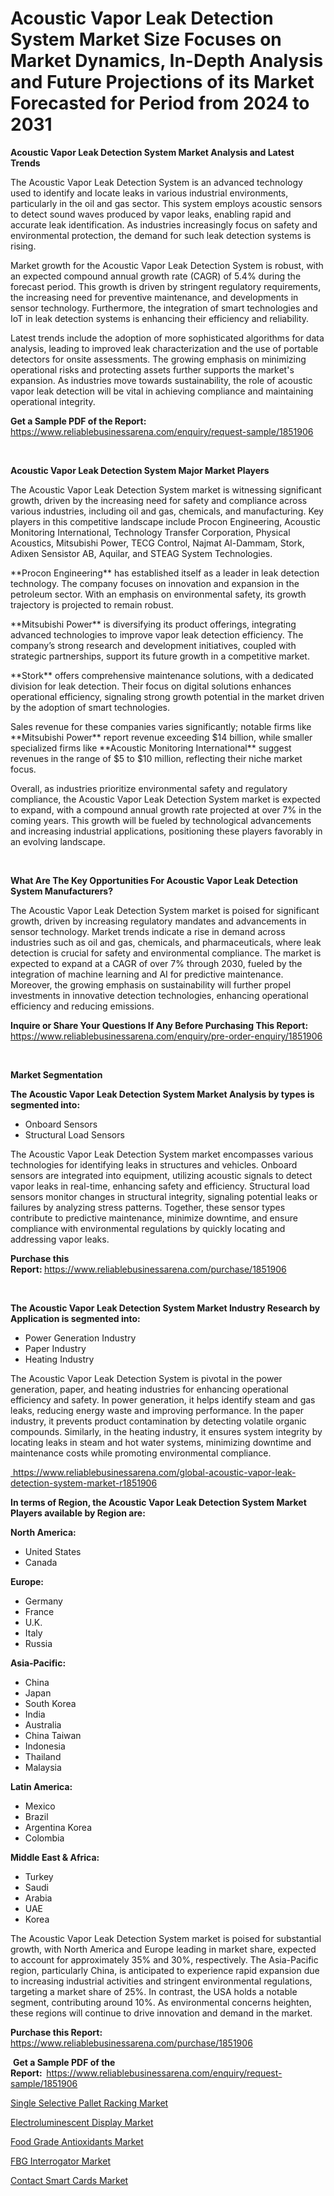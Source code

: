<p><h1>Acoustic Vapor Leak Detection System Market Size Focuses on Market Dynamics, In-Depth Analysis and Future Projections of its Market Forecasted for Period from 2024 to 2031</h1></p><p><strong>Acoustic Vapor Leak Detection System Market Analysis and Latest Trends</strong></p>
<p><p>The Acoustic Vapor Leak Detection System is an advanced technology used to identify and locate leaks in various industrial environments, particularly in the oil and gas sector. This system employs acoustic sensors to detect sound waves produced by vapor leaks, enabling rapid and accurate leak identification. As industries increasingly focus on safety and environmental protection, the demand for such leak detection systems is rising.</p><p>Market growth for the Acoustic Vapor Leak Detection System is robust, with an expected compound annual growth rate (CAGR) of 5.4% during the forecast period. This growth is driven by stringent regulatory requirements, the increasing need for preventive maintenance, and developments in sensor technology. Furthermore, the integration of smart technologies and IoT in leak detection systems is enhancing their efficiency and reliability.</p><p>Latest trends include the adoption of more sophisticated algorithms for data analysis, leading to improved leak characterization and the use of portable detectors for onsite assessments. The growing emphasis on minimizing operational risks and protecting assets further supports the market's expansion. As industries move towards sustainability, the role of acoustic vapor leak detection will be vital in achieving compliance and maintaining operational integrity.</p></p>
<p><strong>Get a Sample PDF of the Report:&nbsp;</strong> <a href="https://www.reliablebusinessarena.com/enquiry/request-sample/1851906?utm_campaign=1174&utm_medium=2&utm_source=Github&utm_content=ia&utm_term=18102024&utm_id=acoustic-vapor-leak-detection-system">https://www.reliablebusinessarena.com/enquiry/request-sample/1851906</a></p>
<p>&nbsp;</p>
<p><strong>Acoustic Vapor Leak Detection System Major Market Players</strong></p>
<p><p>The Acoustic Vapor Leak Detection System market is witnessing significant growth, driven by the increasing need for safety and compliance across various industries, including oil and gas, chemicals, and manufacturing. Key players in this competitive landscape include Procon Engineering, Acoustic Monitoring International, Technology Transfer Corporation, Physical Acoustics, Mitsubishi Power, TECG Control, Najmat Al-Dammam, Stork, Adixen Sensistor AB, Aquilar, and STEAG System Technologies.</p><p>**Procon Engineering** has established itself as a leader in leak detection technology. The company focuses on innovation and expansion in the petroleum sector. With an emphasis on environmental safety, its growth trajectory is projected to remain robust. </p><p>**Mitsubishi Power** is diversifying its product offerings, integrating advanced technologies to improve vapor leak detection efficiency. The company’s strong research and development initiatives, coupled with strategic partnerships, support its future growth in a competitive market.</p><p>**Stork** offers comprehensive maintenance solutions, with a dedicated division for leak detection. Their focus on digital solutions enhances operational efficiency, signaling strong growth potential in the market driven by the adoption of smart technologies.</p><p>Sales revenue for these companies varies significantly; notable firms like **Mitsubishi Power** report revenue exceeding $14 billion, while smaller specialized firms like **Acoustic Monitoring International** suggest revenues in the range of $5 to $10 million, reflecting their niche market focus.</p><p>Overall, as industries prioritize environmental safety and regulatory compliance, the Acoustic Vapor Leak Detection System market is expected to expand, with a compound annual growth rate projected at over 7% in the coming years. This growth will be fueled by technological advancements and increasing industrial applications, positioning these players favorably in an evolving landscape.</p></p>
<p>&nbsp;</p>
<p><strong>What Are The Key Opportunities For Acoustic Vapor Leak Detection System Manufacturers?</strong></p>
<p><p>The Acoustic Vapor Leak Detection System market is poised for significant growth, driven by increasing regulatory mandates and advancements in sensor technology. Market trends indicate a rise in demand across industries such as oil and gas, chemicals, and pharmaceuticals, where leak detection is crucial for safety and environmental compliance. The market is expected to expand at a CAGR of over 7% through 2030, fueled by the integration of machine learning and AI for predictive maintenance. Moreover, the growing emphasis on sustainability will further propel investments in innovative detection technologies, enhancing operational efficiency and reducing emissions.</p></p>
<p><strong>Inquire or Share Your Questions If Any Before Purchasing This Report:</strong> <a href="https://www.reliablebusinessarena.com/enquiry/pre-order-enquiry/1851906?utm_campaign=1174&utm_medium=2&utm_source=Github&utm_content=ia&utm_term=18102024&utm_id=acoustic-vapor-leak-detection-system">https://www.reliablebusinessarena.com/enquiry/pre-order-enquiry/1851906</a></p>
<p>&nbsp;</p>
<p><strong>Market Segmentation</strong></p>
<p><strong>The Acoustic Vapor Leak Detection System Market Analysis by types is segmented into:</strong></p>
<p><ul><li>Onboard Sensors</li><li>Structural Load Sensors</li></ul></p>
<p><p>The Acoustic Vapor Leak Detection System market encompasses various technologies for identifying leaks in structures and vehicles. Onboard sensors are integrated into equipment, utilizing acoustic signals to detect vapor leaks in real-time, enhancing safety and efficiency. Structural load sensors monitor changes in structural integrity, signaling potential leaks or failures by analyzing stress patterns. Together, these sensor types contribute to predictive maintenance, minimize downtime, and ensure compliance with environmental regulations by quickly locating and addressing vapor leaks.</p></p>
<p><strong>Purchase this Report:&nbsp;</strong><a href="https://www.reliablebusinessarena.com/purchase/1851906?utm_campaign=1174&utm_medium=2&utm_source=Github&utm_content=ia&utm_term=18102024&utm_id=acoustic-vapor-leak-detection-system">https://www.reliablebusinessarena.com/purchase/1851906</a></p>
<p>&nbsp;</p>
<p><strong>The Acoustic Vapor Leak Detection System Market Industry Research by Application is segmented into:</strong></p>
<p><ul><li>Power Generation Industry</li><li>Paper Industry</li><li>Heating Industry</li></ul></p>
<p><p>The Acoustic Vapor Leak Detection System is pivotal in the power generation, paper, and heating industries for enhancing operational efficiency and safety. In power generation, it helps identify steam and gas leaks, reducing energy waste and improving performance. In the paper industry, it prevents product contamination by detecting volatile organic compounds. Similarly, in the heating industry, it ensures system integrity by locating leaks in steam and hot water systems, minimizing downtime and maintenance costs while promoting environmental compliance.</p></p>
<p><a href="https://www.reliablebusinessarena.com/global-acoustic-vapor-leak-detection-system-market-r1851906?utm_campaign=1174&utm_medium=2&utm_source=Github&utm_content=ia&utm_term=18102024&utm_id=acoustic-vapor-leak-detection-system">&nbsp;https://www.reliablebusinessarena.com/global-acoustic-vapor-leak-detection-system-market-r1851906</a></p>
<p><strong>In terms of Region, the Acoustic Vapor Leak Detection System Market Players available by Region are:</strong></p>
<p>
    <p> <strong> North America: </strong>
        <ul>
            <li>United States</li>
            <li>Canada</li>
        </ul>
        </p> 
    <p> <strong> Europe: </strong>
        <ul>
            <li>Germany</li>
            <li>France</li>
            <li>U.K.</li>
            <li>Italy</li>
            <li>Russia</li>
        </ul>
        </p> 
    <p> <strong> Asia-Pacific: </strong>
        <ul>
            <li>China</li>
            <li>Japan</li>
            <li>South Korea</li>
            <li>India</li>
            <li>Australia</li>
            <li>China Taiwan</li>
            <li>Indonesia</li>
            <li>Thailand</li>
            <li>Malaysia</li>
        </ul>
        </p> 
    <p> <strong> Latin America: </strong>
        <ul>
            <li>Mexico</li>
            <li>Brazil</li>
            <li>Argentina Korea</li>
            <li>Colombia</li>
        </ul>
        </p> 
    <p> <strong> Middle East & Africa: </strong>
        <ul>
            <li>Turkey</li>
            <li>Saudi</li>
            <li>Arabia</li>
            <li>UAE</li>
            <li>Korea</li>
        </ul>
    </p>
    </p>
<p><p>The Acoustic Vapor Leak Detection System market is poised for substantial growth, with North America and Europe leading in market share, expected to account for approximately 35% and 30%, respectively. The Asia-Pacific region, particularly China, is anticipated to experience rapid expansion due to increasing industrial activities and stringent environmental regulations, targeting a market share of 25%. In contrast, the USA holds a notable segment, contributing around 10%. As environmental concerns heighten, these regions will continue to drive innovation and demand in the market.</p></p>
<p><strong>Purchase this Report: </strong><a href="https://www.reliablebusinessarena.com/purchase/1851906?utm_campaign=1174&utm_medium=2&utm_source=Github&utm_content=ia&utm_term=18102024&utm_id=acoustic-vapor-leak-detection-system">https://www.reliablebusinessarena.com/purchase/1851906</a></p>
<p>&nbsp;<strong>Get a Sample PDF of the Report:&nbsp;&nbsp;</strong><a href="https://www.reliablebusinessarena.com/enquiry/request-sample/1851906?utm_campaign=1174&utm_medium=2&utm_source=Github&utm_content=ia&utm_term=18102024&utm_id=acoustic-vapor-leak-detection-system">https://www.reliablebusinessarena.com/enquiry/request-sample/1851906</a></p>
<p><strong></strong></p>
<p><p><a href="https://github.com/mattyh9leabow/Market-Research-Report-List-1/blob/main/single-selective-pallet-racking-market.md?utm_campaign=1174&utm_medium=2&utm_source=Github&utm_content=ia&utm_term=18102024&utm_id=acoustic-vapor-leak-detection-system">Single Selective Pallet Racking Market</a></p><p><a href="https://www.linkedin.com/pulse/global-electroluminescent-display-industry-analysis-report-market-xlfxc?utm_campaign=1174&utm_medium=2&utm_source=Github&utm_content=ia&utm_term=18102024&utm_id=acoustic-vapor-leak-detection-system">Electroluminescent Display Market</a></p><p><a href="https://github.com/makrokhg/Market-Research-Report-List-1/blob/main/food-grade-antioxidants-market.md?utm_campaign=1174&utm_medium=2&utm_source=Github&utm_content=ia&utm_term=18102024&utm_id=acoustic-vapor-leak-detection-system">Food Grade Antioxidants Market</a></p><p><a href="https://www.linkedin.com/pulse/fbg-interrogator-market-dynamics-application-types-emerging-trends-dfrhc?utm_campaign=1174&utm_medium=2&utm_source=Github&utm_content=ia&utm_term=18102024&utm_id=acoustic-vapor-leak-detection-system">FBG Interrogator Market</a></p><p><a href="https://www.linkedin.com/pulse/investing-contact-smart-cards-market-trends-leading-products-mk8yc?utm_campaign=1174&utm_medium=2&utm_source=Github&utm_content=ia&utm_term=18102024&utm_id=acoustic-vapor-leak-detection-system">Contact Smart Cards Market</a></p></p>